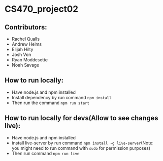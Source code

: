 # CS470_project02

## Contributors:
- Rachel Qualls
- Andrew Helms
- Elijah Hilty
- Josh Von
- Ryan Moddesette
- Noah Savage

## How to run locally:
- Have node.js and npm installed
- Install dependency by run command `npm install`
- Then run the command `npm run start`

## How to run locally for devs(Allow to see changes live):
- Have node.js and npm installed
- install live-server by run command `npm install -g live-server`(Note: you might need to run command with `sudo` for permission purposes)
- Then run command `npm run live`
